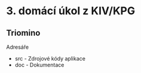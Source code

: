 # 3. domácí úkol z KIV/KPG
## Triomino

Adresáře
- src - Zdrojové kódy aplikace
- doc - Dokumentace

